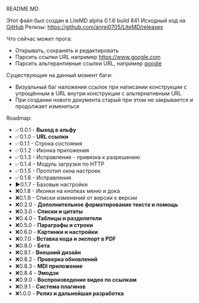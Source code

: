 README.MD

Этот файл был создан в LiteMD alpha 0.1.6 build 841
Исходный код на [GitHub](https://github.com/anrej0705/LiteMD/tree/LiteMD_alpha782)
Релизы: <https://github.com/anrej0705/LiteMD/releases>

Что сейчас может прога:
- Открывать, сохранять и редактировать
- Парсить ссылки URL например <https://www.google.com>
- Парсить альтерантивные ссылки URL, например [google](www.google.com)

Существующие на данный момент баги:
- Визуальный баг наложения ссылок при написании конструкции с упрощённым в URL внутри конструкции с альтернативным URL
- При создании нового документа старый при этом не закрывается и продолжает изменяться

Roadmap:

- :white_check_mark:0.0.1 - **Выход в альфу**
- :white_check_mark:0.1.0 - **URL ссылки**
- :white_check_mark:0.1.1 - Строка состояния
- :white_check_mark:0.1.2 - Иконка приложения
- :white_check_mark:0.1.3 - Исправление - привязка к разрешению
- :white_check_mark:0.1.4 - Модуль загрузки по HTTP
- :white_check_mark:0.1.5 - Прототип окна настроек
- :white_check_mark:0.1.6 - Исправления
- :arrow_forward:0.1.7 - Базовые настройки
- :x:0.1.8 - Иконки на кнопках меню и дока
- :x:0.1.9 - Списки изменений от версии к версии
- :x:0.2.0 - **Дополнительное форматирование текста и помощь**
- :x:0.3.0 - **Списки и цитаты**
- :x:0.4.0 - **Таблицы и разделители**
- :x:0.5.0 - **Параграфы и строки**
- :x:0.6.0 - **Картинки и настройки**
- :x:0.7.0 - **Вставка кода и экспорт в PDF**
- :x:0.8.0 - **Бета**
- :x:0.8.1 - **Внешний дизайн**
- :x:0.8.2 - **Проверка обновлений**
- :x:0.8.3 - **MDI приложение**
- :x:0.8.4 - **Эмодзи**
- :x:0.9.0 - **Воспроизведение видео по ссылкам**
- :x:0.9.1 - **Система плагинов**
- :x:1.0.0 - **Релиз и дальнейшая разработка**
